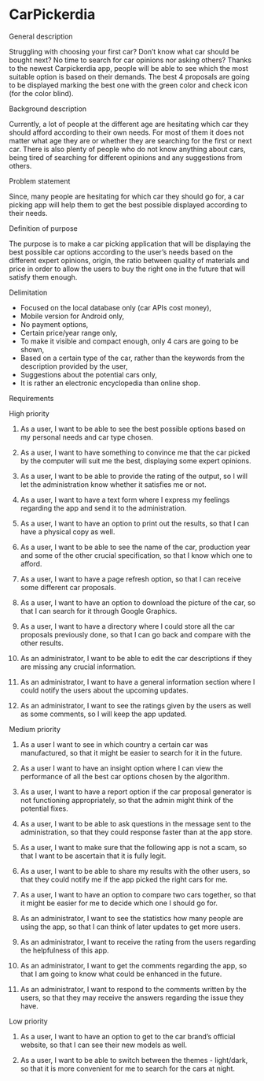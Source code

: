 # CarPickerdia

General description

Struggling with choosing your first car? Don’t know what car should be bought next? No time to search for car opinions nor asking others? Thanks to the newest Carpickerdia app, people will be able to see which the most suitable option is based on their demands. The best 4 proposals are going to be displayed marking the best one with the green color and check icon (for the color blind). 

Background description

Currently, a lot of people at the different age are hesitating which car they should afford according to their own needs. For most of them it does not matter what age they are or whether they are searching for the first or next car. There is also plenty of people who do not know anything about cars, being tired of searching for different opinions and any suggestions from others.  

Problem statement

Since, many people are hesitating for which car they should go for, a car picking app will help them to get the best possible displayed according to their needs.



Definition of purpose

The purpose is to make a car picking application that will be displaying the best possible car options according to the user’s needs based on the different expert opinions, origin, the ratio between quality of materials and price in order to allow the users to buy the right one in the future that will satisfy them enough.

Delimitation

-	Focused on the local database only (car APIs cost money),
-	Mobile version for Android only,
-	No payment options,
-	Certain price/year range only,
-	To make it visible and compact enough, only 4 cars are going to be shown,
-	Based on a certain type of the car, rather than the keywords from the description provided by the user,
-	Suggestions about the potential cars only, 
-	It is rather an electronic encyclopedia than online shop.


Requirements


High priority

1.	As a user, I want to be able to see the best possible options based on my personal needs and car type chosen.

2.	As a user, I want to have something to convince me that the car picked by the computer will suit me the best, displaying some expert opinions.

3.	As a user, I want to be able to provide the rating of the output, so I will let the administration know whether it satisfies me or not.

4.	As a user, I want to have a text form where I express my feelings regarding the app and send it to the administration.

5.	As a user, I want to have an option to print out the results, so that I can have a physical copy as well.

6.	As a user, I want to be able to see the name of the car, production year and some of the other crucial specification, so that I know which one to afford.

7.	As a user, I want to have a page refresh option, so that I can receive some different car proposals.

8.	As a user, I want to have an option to download the picture of the car, so that I can search for it through Google Graphics.

9.	 As a user, I want to have a directory where I could store all the car proposals previously done, so that I can go back and compare with the other results.

10.	 As an administrator, I want to be able to edit the car descriptions if they are missing any crucial information.

11.	 As an administrator, I want to have a general information section where I could notify the users about the upcoming updates.

12.	 As an administrator, I want to see the ratings given by the users as well as some comments, so I will keep the app updated.

Medium priority

1.	As a user I want to see in which country a certain car was manufactured, so that it might be easier to search for it in the future.

2.	As a user I want to have an insight option where I can view the performance of all the best car options chosen by the algorithm.

3.	As a user, I want to have a report option if the car proposal generator is not functioning appropriately, so that the admin might think of the potential fixes.

4.	As a user, I want to be able to ask questions in the message sent to the administration, so that they could response faster than at the app store.

5.	As a user, I want to make sure that the following app is not a scam, so that I want to be ascertain that it is fully legit.

6.	As a user, I want to be able to share my results with the other users, so that they could notify me if the app picked the right cars for me.

7.	As a user, I want to have an option to compare two cars together, so that it might be easier for me to decide which one I should go for.

8.	As an administrator, I want to see the statistics how many people are using the app, so that I can think of later updates to get more users.

9.	As an administrator, I want to receive the rating from the users regarding the helpfulness of this app.

10.	As an administrator, I want to get the comments regarding the app, so that I am going to know what could be enhanced in the future.

11.	 As an administrator, I want to respond to the comments written by the users, so that they may receive the answers regarding the issue they have.

Low priority

1.	As a user, I want to have an option to get to the car brand’s official website, so that I can see their new models as well.

2.	As a user, I want to be able to switch between the themes - light/dark, so that it is more convenient for me to search for the cars at night.
